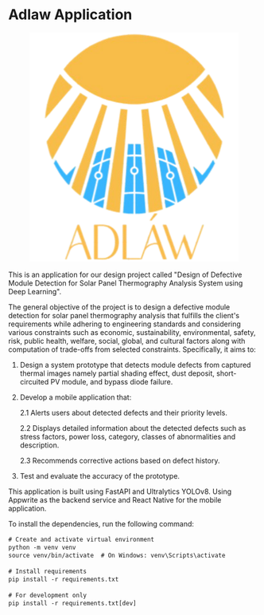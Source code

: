 # Adlaw Application
<p align="center">
  <img src="assets/adlaw-v2.png" />
</p>

This is an application for our design project called "Design of Defective Module Detection for Solar  Panel Thermography Analysis System using Deep Learning". 

The general objective of the project is to design a defective module detection for solar panel thermography analysis that fulfills the client's requirements while adhering to engineering standards and considering various constraints such as economic, sustainability, environmental, safety, risk, public health, welfare, social, global, and cultural factors along with computation of trade-offs from selected constraints.
Specifically, it aims to:
1. Design a system prototype that detects module defects from captured thermal images namely partial shading effect, dust deposit, short-circuited PV module, and bypass diode failure.
2. Develop a mobile application that:

   2.1 Alerts users about detected defects and their priority levels.
   
   2.2 Displays detailed information about the detected defects such as stress factors, power loss, category, classes of abnormalities and description.
   
   2.3 Recommends corrective actions based on defect history.
4. Test and evaluate the accuracy of the prototype.


This application is built using FastAPI and Ultralytics YOLOv8. Using Appwrite as the backend service and React Native for the mobile application.


To install the dependencies, run the following command:
```
# Create and activate virtual environment
python -m venv venv
source venv/bin/activate  # On Windows: venv\Scripts\activate

# Install requirements
pip install -r requirements.txt

# For development only
pip install -r requirements.txt[dev]
```
